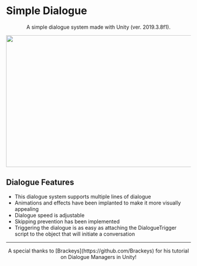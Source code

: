 # Simple Dialogue
<p align="center">
A simple dialogue system made with Unity (ver. 2019.3.8f1). 
</p>

<p align="center">
  <img width="640" height="360" src="https://media.giphy.com/media/j5saVW9elD41YdJmlT/giphy.gif">
</p>

## Dialogue Features
- This dialogue system supports multiple lines of dialogue 
- Animations and effects have been implanted to make it more visually appealing
- Dialogue speed is adjustable
- Skipping prevention has been implemented
- Triggering the dialogue is as easy as attaching the DialogueTrigger script to the object that will initiate a conversation

-------------------

<p align="center">
A special thanks to [Brackeys](https://github.com/Brackeys) for his tutorial on Dialogue Managers in Unity!
</p>
